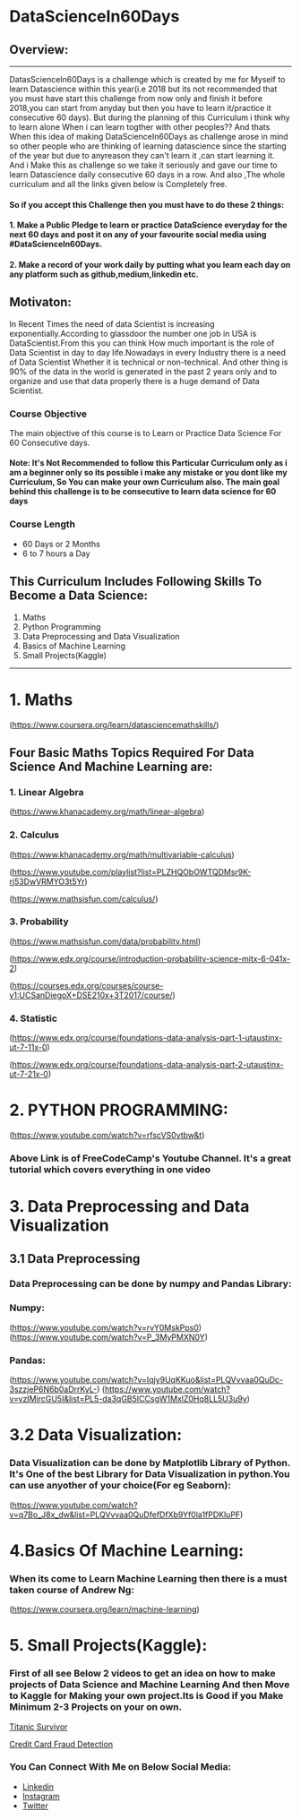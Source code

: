 # DataScienceIn60Days

## Overview:
---
<p>
 DatasScienceIn60Days is a challenge which is created by me for Myself to learn Datascience within this year(i.e 2018 but its not recommended that you must have
 start this challenge from now only and finish it before 2018,you can start from anyday but then you have to learn it/practice it consecutive 60 days).
But during the planning of this Curriculum i think why to learn alone When i can learn togther with other peoples?? And thats When this idea of making DataScienceIn60Days
as challenge arose in mind so other people who are thinking of learning datascience since the starting of the year but due to anyreason they can't learn it ,can start learning it.
And i Make this as challenge so we take it seriously and gave our time to learn Datascience daily consecutive 60 days in a row. 
And also ,The whole curriculum and all the links given below is Completely free.

#### So if you accept this Challenge then you must have to do these 2 things:

#### 1. Make a Public Pledge to learn or practice DataScience everyday for the next 60 days and post it on any of your favourite social media using  #DataScienceIn60Days.
#### 2. Make a record of your work daily by putting what you learn each day on any platform such as github,medium,linkedin etc. 

</p>

## Motivaton:

<p>
In Recent Times the need of data Scientist is increasing exponentially.According to glassdoor the number one job in USA is DataScientist.From this you can think How 
much important is the role of Data Scientist in day to day life.Nowadays in every Industry there is a need of Data Scientist Whether it is technical or non-technical.
And other thing is 90% of the data in the world is generated in the past 2 years only and to organize and use that data properly there is a huge demand of Data Scientist.

</p>

### Course Objective
<p>The main objective of this course is to Learn or Practice Data Science For 60 Consecutive days.</p>

#### Note: It's Not Recommended to follow this Particular Curriculum only as i am a beginner only so its possible i make any mistake or you dont like my Curriculum, So You can make your own Curriculum also. The main goal behind this challenge is to be consecutive to learn data science for 60 days 

### Course Length
  * 60 Days or 2 Months
  * 6 to 7 hours a Day
## This Curriculum Includes Following Skills To Become a Data Science:
   1. Maths
   1. Python Programming
   1. Data Preprocessing and Data Visualization
   1. Basics of Machine Learning
   1. Small Projects(Kaggle)
 ---
 # 1. Maths
 
 (https://www.coursera.org/learn/datasciencemathskills/)

## Four Basic Maths Topics Required For Data Science And Machine Learning are:

  ### 1. Linear Algebra
  
   (https://www.khanacademy.org/math/linear-algebra) 

 ### 2. Calculus
  
   (https://www.khanacademy.org/math/multivariable-calculus)
    
   (https://www.youtube.com/playlist?list=PLZHQObOWTQDMsr9K-rj53DwVRMYO3t5Yr)
    
   (https://www.mathsisfun.com/calculus/)
    
 ### 3. Probability
   (https://www.mathsisfun.com/data/probability.html)
    
   (https://www.edx.org/course/introduction-probability-science-mitx-6-041x-2)
    
   (https://courses.edx.org/courses/course-v1:UCSanDiegoX+DSE210x+3T2017/course/)
    
 ### 4. Statistic
   (https://www.edx.org/course/foundations-data-analysis-part-1-utaustinx-ut-7-11x-0)
    
   (https://www.edx.org/course/foundations-data-analysis-part-2-utaustinx-ut-7-21x-0)
   
# 2. PYTHON PROGRAMMING:

  (https://www.youtube.com/watch?v=rfscVS0vtbw&t)
  
  ### <P>Above Link is of FreeCodeCamp's Youtube Channel. It's a great tutorial which covers everything in one video</P>
  
  
# 3.  Data Preprocessing and Data Visualization
    
   ## 3.1  Data Preprocessing
    
   ###  Data Preprocessing can be done by numpy and Pandas Library:
   
   ### Numpy:
   
   (https://www.youtube.com/watch?v=rvY0MskPps0)
   (https://www.youtube.com/watch?v=P_3MyPMXN0Y)
   
  ### Pandas:
  
   (https://www.youtube.com/watch?v=Iqjy9UqKKuo&list=PLQVvvaa0QuDc-3szzjeP6N6b0aDrrKyL-)
   (https://www.youtube.com/watch?v=yzIMircGU5I&list=PL5-da3qGB5ICCsgW1MxlZ0Hq8LL5U3u9y)
   
  # 3.2 Data Visualization:
  
   ### Data Visualization can be done by Matplotlib Library of Python. It's One of the best Library for Data Visualization in python.You can use anyother of your choice(For eg Seaborn):
   
   (https://www.youtube.com/watch?v=q7Bo_J8x_dw&list=PLQVvvaa0QuDfefDfXb9Yf0la1fPDKluPF)
   
# 4.Basics Of Machine Learning:
  ### When its come to Learn Machine Learning then there is a must taken course of Andrew Ng:
   (https://www.coursera.org/learn/machine-learning)
    
# 5. Small Projects(Kaggle):

  ### First of all see Below 2 videos to get an idea on how to make projects of Data Science and Machine Learning And then Move to Kaggle for Making your own project.Its is Good if you Make Minimum 2-3 Projects on your on own.
  
 [Titanic Survivor](https://www.youtube.com/watch?v=fS70iptz-XU&t)
 
 [Credit Card Fraud Detection](https://www.youtube.com/watch?v=gCWBFyFTxVU)

### You Can Connect With Me on Below Social Media:

  * [Linkedin](linkedin.com/in/meetjain)
  * [Instagram](https://www.instagram.com/meetjain.ai/)
  * [Twitter](https://twitter.com/MeetJainAi)

